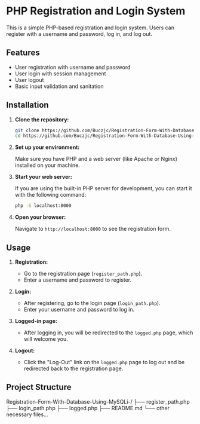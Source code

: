 # PHP Registration and Login System

This is a simple PHP-based registration and login system. Users can register with a username and password, log in, and log out.

## Features

- User registration with username and password
- User login with session management
- User logout
- Basic input validation and sanitation

## Installation

1. **Clone the repository:**

    ```bash
    git clone https://github.com/Buczjc/Registration-Form-With-Database-Using-MySQLi-
    cd https://github.com/Buczjc/Registration-Form-With-Database-Using-MySQLi-
    ```

2. **Set up your environment:**

    Make sure you have PHP and a web server (like Apache or Nginx) installed on your machine.

3. **Start your web server:**

    If you are using the built-in PHP server for development, you can start it with the following command:

    ```bash
    php -S localhost:8000
    ```

4. **Open your browser:**

    Navigate to `http://localhost:8000` to see the registration form.

## Usage

1. **Registration:**

    - Go to the registration page (`register_path.php`).
    - Enter a username and password to register.

2. **Login:**

    - After registering, go to the login page (`login_path.php`).
    - Enter your username and password to log in.

3. **Logged-in page:**

    - After logging in, you will be redirected to the `logged.php` page, which will welcome you.

4. **Logout:**

    - Click the "Log-Out" link on the `logged.php` page to log out and be redirected back to the registration page.

## Project Structure
Registration-Form-With-Database-Using-MySQLi-/
├── register_path.php
├── login_path.php
├── logged.php
├── README.md
└── other necessary files...
